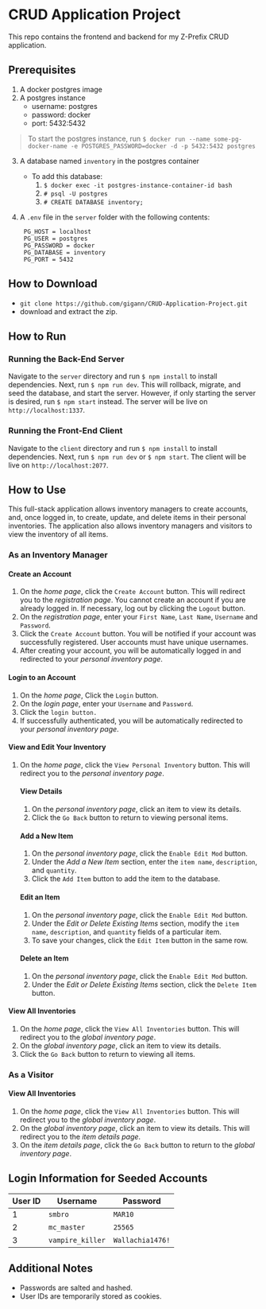 # CRUD Application Project
This repo contains the frontend and backend for my Z-Prefix CRUD application.

## Prerequisites
1. A docker postgres image
2. A postgres instance
    - username: postgres
    - password: docker
    - port: 5432:5432
>To start the postgres instance, run `$ docker run --name some-pg-docker-name -e POSTGRES_PASSWORD=docker -d -p 5432:5432 postgres`
3. A database named `inventory` in the postgres container
    - To add this database:
        1. `$ docker exec -it postgres-instance-container-id bash`
        2. `# psql -U postgres`
        3. `# CREATE DATABASE inventory;`
4. A `.env` file in the `server` folder with the following contents:

        PG_HOST = localhost
        PG_USER = postgres
        PG_PASSWORD = docker
        PG_DATABASE = inventory
        PG_PORT = 5432

## How to Download
- `git clone https://github.com/gigann/CRUD-Application-Project.git`
- download and extract the zip.

## How to Run
### Running the Back-End Server
Navigate to the `server` directory and run `$ npm install` to install dependencies. Next, run `$ npm run dev`. This will rollback, migrate, and seed the database, and start the server. However, if only starting the server is desired, run `$ npm start` instead. The server will be live on `http://localhost:1337`.

### Running the Front-End Client
Navigate to the `client` directory and run `$ npm install` to install dependencies. Next, run `$ npm run dev` or `$ npm start`. The client will be live on `http://localhost:2077`.

## How to Use
This full-stack application allows inventory managers to create accounts, and, once logged in, to create, update, and delete items in their personal inventories. The application also allows inventory managers and visitors to view the inventory of all items.
### As an Inventory Manager
#### Create an Account
1. On the *home page*, click the `Create Account` button. This will redirect you to the *registration page*. You cannot create an account if you are already logged in. If necessary, log out by clicking the `Logout` button.
2. On the *registration page*, enter your `First Name`, `Last Name`,  `Username` and `Password`.
3. Click the `Create Account` button. You will be notified if your account was successfully registered. User accounts must have unique usernames.
4. After creating your account, you will be automatically logged in and redirected to your *personal inventory page*.

#### Login to an Account
1. On the *home page*, Click the `Login` button.
2. On the *login page*, enter your `Username` and `Password`.
3. Click the `login button.`
4. If successfully authenticated, you will be automatically redirected to your *personal inventory page*.

#### View and Edit Your Inventory
1. On the *home page*, click the `View Personal Inventory` button. This will redirect you to the *personal inventory page*.
    #### View Details
    1. On the *personal inventory page*, click an item to view its details.
    2. Click the `Go Back` button to return to viewing personal items.
    #### Add a New Item
    1. On the *personal inventory page*, click the `Enable Edit Mod` button.
    2. Under the *Add a New Item* section, enter the `item name`, `description`, and `quantity`.
    3. Click the `Add Item` button to add the item to the database.
    #### Edit an Item
    1. On the *personal inventory page*, click the `Enable Edit Mod` button.
    2. Under the *Edit or Delete Existing Items* section, modify the `item name`, `description`, and `quantity` fields of a particular item.
    3. To save your changes, click the `Edit Item` button in the same row.
    #### Delete an Item
    1. On the *personal inventory page*, click the `Enable Edit Mod` button.
    2. Under the *Edit or Delete Existing Items* section, click the `Delete Item` button.

#### View All Inventories
1. On the *home page*, click the `View All Inventories` button. This will redirect you to the *global inventory page*.
2. On the *global inventory page*, click an item to view its details.
3. Click the `Go Back` button to return to viewing all items.

### As a Visitor

#### View All Inventories
1. On the *home page*, click the `View All Inventories` button. This will redirect you to the *global inventory page*.
2. On the *global inventory page*, click an item to view its details. This will redirect you to the *item details page*.
3. On the *item details page*, click the `Go Back` button to return to the *global inventory page*.

## Login Information for Seeded Accounts
| User ID|Username|Password|
|-|-|-|
|1|`smbro`|`MAR10`|
|2|`mc_master`|`25565`|
|3|`vampire_killer`|`Wallachia1476!`|

## Additional Notes
- Passwords are salted and hashed.
- User IDs are temporarily stored as cookies.